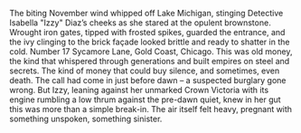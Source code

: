 The biting November wind whipped off Lake Michigan, stinging Detective Isabella "Izzy" Diaz’s cheeks as she stared at the opulent brownstone.  Wrought iron gates, tipped with frosted spikes, guarded the entrance, and the ivy clinging to the brick façade looked brittle and ready to shatter in the cold.  Number 17 Sycamore Lane, Gold Coast, Chicago.  This was old money, the kind that whispered through generations and built empires on steel and secrets.  The kind of money that could buy silence, and sometimes, even death.  The call had come in just before dawn – a suspected burglary gone wrong. But Izzy, leaning against her unmarked Crown Victoria with its engine rumbling a low thrum against the pre-dawn quiet, knew in her gut this was more than a simple break-in. The air itself felt heavy, pregnant with something unspoken, something sinister.
